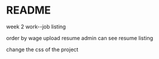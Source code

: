 # README

week 2 work--job listing


order by wage
upload resume
admin can see resume listing

change the css of the project
